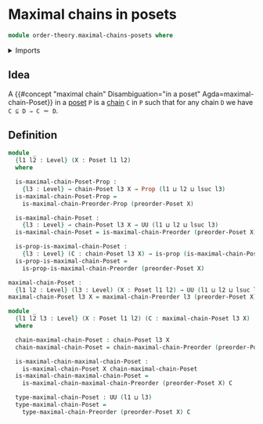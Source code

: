 # Maximal chains in posets

```agda
module order-theory.maximal-chains-posets where
```

<details><summary>Imports</summary>

```agda
open import foundation.propositions
open import foundation.universe-levels

open import order-theory.chains-posets
open import order-theory.maximal-chains-preorders
open import order-theory.posets
```

</details>

## Idea

A
{{#concept "maximal chain" Disambiguation="in a poset" Agda=maximal-chain-Poset}}
in a [poset](order-theory.posets.md) `P` is a
[chain](order-theory.chains-posets.md) `C` in `P` such that for any chain `D` we
have `C ⊆ D ⇒ C ＝ D`.

## Definition

```agda
module _
  {l1 l2 : Level} (X : Poset l1 l2)
  where

  is-maximal-chain-Poset-Prop :
    {l3 : Level} → chain-Poset l3 X → Prop (l1 ⊔ l2 ⊔ lsuc l3)
  is-maximal-chain-Poset-Prop =
    is-maximal-chain-Preorder-Prop (preorder-Poset X)

  is-maximal-chain-Poset :
    {l3 : Level} → chain-Poset l3 X → UU (l1 ⊔ l2 ⊔ lsuc l3)
  is-maximal-chain-Poset = is-maximal-chain-Preorder (preorder-Poset X)

  is-prop-is-maximal-chain-Poset :
    {l3 : Level} (C : chain-Poset l3 X) → is-prop (is-maximal-chain-Poset C)
  is-prop-is-maximal-chain-Poset =
    is-prop-is-maximal-chain-Preorder (preorder-Poset X)

maximal-chain-Poset :
  {l1 l2 : Level} (l3 : Level) (X : Poset l1 l2) → UU (l1 ⊔ l2 ⊔ lsuc l3)
maximal-chain-Poset l3 X = maximal-chain-Preorder l3 (preorder-Poset X)

module _
  {l1 l2 l3 : Level} (X : Poset l1 l2) (C : maximal-chain-Poset l3 X)
  where

  chain-maximal-chain-Poset : chain-Poset l3 X
  chain-maximal-chain-Poset = chain-maximal-chain-Preorder (preorder-Poset X) C

  is-maximal-chain-maximal-chain-Poset :
    is-maximal-chain-Poset X chain-maximal-chain-Poset
  is-maximal-chain-maximal-chain-Poset =
    is-maximal-chain-maximal-chain-Preorder (preorder-Poset X) C

  type-maximal-chain-Poset : UU (l1 ⊔ l3)
  type-maximal-chain-Poset =
    type-maximal-chain-Preorder (preorder-Poset X) C
```
